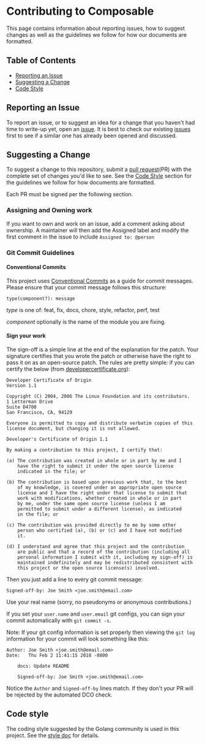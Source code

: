 # Contributing to Composable

This page contains information about reporting issues, how to suggest changes
as well as the guidelines we follow for how our documents are formatted.

## Table of Contents
* [Reporting an Issue](#reporting-an-issue)
* [Suggesting a Change](#suggesting-a-change)
* [Code Style](#code-style)

## Reporting an Issue

To report an issue, or to suggest an idea for a change that you haven't
had time to write-up yet, open an
[issue](https://github.com/composable-operator/composable/issues). It is best to check
our existing [issues](https://github.com/composable-operator/composable/issues) first
to see if a similar one has already been opened and discussed.

## Suggesting a Change

To suggest a change to this repository, submit a [pull
request](https://github.com/composable-operator/composable/pulls)(PR) with the complete
set of changes you'd like to see. See the
[Code Style](#code-style) section for
the guidelines we follow for how documents are formatted.

Each PR must be signed per the following section.

### Assigning and Owning work

If you want to own and work on an issue, add a comment asking
about ownership. A maintainer will then add the Assigned label and modify
the first comment in the issue to include `Assigned to: @person`

### Git Commit Guidelines

#### Conventional Commits

This project uses [Conventional Commits](https://www.conventionalcommits.org) as a guide for commit messages. Please ensure that your commit message follows this structure:

```
type(component?): message
```

*type* is one of: feat, fix, docs, chore, style, refactor, perf, test

*component* optionally is the name of the module you are fixing.

#### Sign your work

The sign-off is a simple line at the end of the explanation for the patch. Your
signature certifies that you wrote the patch or otherwise have the right to pass
it on as an open-source patch. The rules are pretty simple: if you can certify
the below (from [developercertificate.org](http://developercertificate.org/)):

```
Developer Certificate of Origin
Version 1.1

Copyright (C) 2004, 2006 The Linux Foundation and its contributors.
1 Letterman Drive
Suite D4700
San Francisco, CA, 94129

Everyone is permitted to copy and distribute verbatim copies of this
license document, but changing it is not allowed.

Developer's Certificate of Origin 1.1

By making a contribution to this project, I certify that:

(a) The contribution was created in whole or in part by me and I
    have the right to submit it under the open source license
    indicated in the file; or

(b) The contribution is based upon previous work that, to the best
    of my knowledge, is covered under an appropriate open source
    license and I have the right under that license to submit that
    work with modifications, whether created in whole or in part
    by me, under the same open source license (unless I am
    permitted to submit under a different license), as indicated
    in the file; or

(c) The contribution was provided directly to me by some other
    person who certified (a), (b) or (c) and I have not modified
    it.

(d) I understand and agree that this project and the contribution
    are public and that a record of the contribution (including all
    personal information I submit with it, including my sign-off) is
    maintained indefinitely and may be redistributed consistent with
    this project or the open source license(s) involved.
```

Then you just add a line to every git commit message:

    Signed-off-by: Joe Smith <joe.smith@email.com>

Use your real name (sorry, no pseudonyms or anonymous contributions.)

If you set your `user.name` and `user.email` git configs, you can sign your
commit automatically with `git commit -s`.

Note: If your git config information is set properly then viewing the
 `git log` information for your commit will look something like this:

```
Author: Joe Smith <joe.smith@email.com>
Date:   Thu Feb 2 11:41:15 2018 -0800

    docs: Update README

    Signed-off-by: Joe Smith <joe.smith@email.com>
```

Notice the `Author` and `Signed-off-by` lines match. If they don't
your PR will be rejected by the automated DCO check.

## Code style

The coding style suggested by the Golang community is used in this project. 
See the [style doc](https://github.com/golang/go/wiki/CodeReviewComments) for details.
